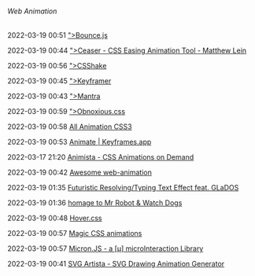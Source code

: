 ######  Web Animation

2022-03-19 00:51 [&quot;&gt;Bounce.js](http://ww7.bouncejs.com/)

2022-03-19 00:44 [&quot;&gt;Ceaser - CSS Easing Animation Tool - Matthew Lein](https://matthewlein.com/tools/ceaser)

2022-03-19 00:56 [&quot;&gt;CSShake](https://elrumordelaluz.github.io/csshake/)

2022-03-19 00:45 [&quot;&gt;Keyframer](http://alexberg.in/keyframer/)

2022-03-19 00:43 [&quot;&gt;Mantra](https://jeremyckahn.github.io/mantra/)

2022-03-19 00:59 [&quot;&gt;Obnoxious.css](https://tholman.com/obnoxious/)

2022-03-19 00:58 [All Animation CSS3](https://all-animation.github.io/)

2022-03-19 00:53 [Animate | Keyframes.app](https://keyframes.app/animate/)

2022-03-17 21:20 [Animista - CSS Animations on Demand](https://animista.net/)

2022-03-19 00:42 [Awesome web-animation](https://awesome-web-animation.netlify.app/)

2022-03-19 01:35 [Futuristic Resolving/Typing Text Effect feat. GLaDOS](https://codepen.io/qkevinto/pen/WQVNWO)

2022-03-19 01:36 [homage to Mr Robot &amp; Watch Dogs](https://codepen.io/cssgrid/pen/dppoNd)

2022-03-19 00:48 [Hover.css](https://ianlunn.github.io/Hover/)

2022-03-19 00:57 [Magic CSS animations](https://www.minimamente.com/project/magic/)

2022-03-19 00:57 [Micron.JS - a [μ] microInteraction Library](https://webkul.github.io/micron/)

2022-03-19 00:41 [SVG Artista - SVG Drawing Animation Generator](https://svgartista.net/)



